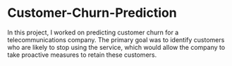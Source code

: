 # Customer-Churn-Prediction
In this project, I worked on predicting customer churn for a telecommunications company. The primary goal was to identify customers who are likely to stop using the service, which would allow the company to take proactive measures to retain these customers.
